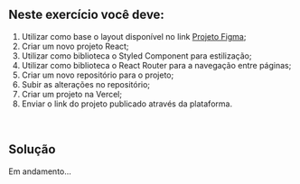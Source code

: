## Neste exercício você deve:

1) Utilizar como base o layout disponível no link [Projeto Figma](https://www.figma.com/file/JjduV2Tg713TzYUUsees8b/efood?type=design&node-id=0-1&mode=design&t=fWWekknoLsPfkJ5n-0);
2) Criar um novo projeto React;
3) Utilizar como biblioteca o Styled Component para estilização;
4) Utilizar como biblioteca o React Router para a navegação entre páginas;
5) Criar um novo repositório para o projeto;
6) Subir as alterações no repositório;
7) Criar um projeto na Vercel;
8) Enviar o link do projeto publicado através da plataforma.

<br>

## Solução
Em andamento...